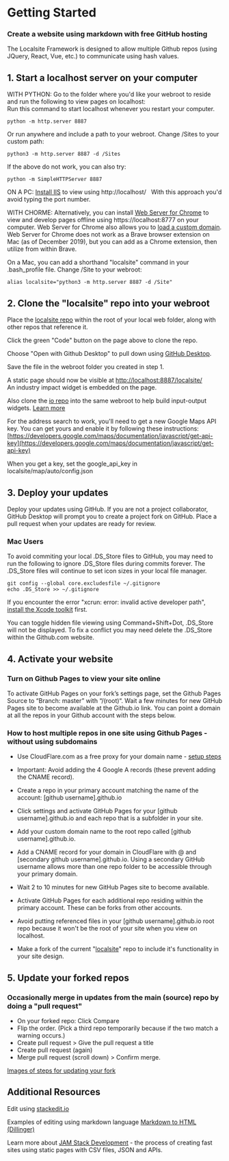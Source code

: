 # Getting Started  

### Create a website using markdown with free GitHub hosting  

The Localsite Framework is designed to allow multiple Github repos (using JQuery, React,&nbsp;Vue, etc.) to communicate using hash values.  



## 1. Start a localhost server on your computer

WITH PYTHON: Go to the folder where you'd like your webroot to reside and run the following to view pages on localhost:  
Run this command to start localhost whenever you restart your computer.

	python -m http.server 8887

 Or run anywhere and include a path to your webroot. Change /Sites to your custom path:

 	python3 -m http.server 8887 -d /Sites

If the above do not work, you can also try:  

	python -m SimpleHTTPServer 8887

ON A PC: [Install IIS](https://www.techwalla.com/articles/how-to-circumvent-mcafee-dlp) to view using http://localhost/  &nbsp; With this approach you'd avoid typing the port number.


 WITH CHORME: Alternatively, you can install [Web Server for Chrome](https://chrome.google.com/webstore/detail/web-server-for-chrome/ofhbbkphhbklhfoeikjpcbhemlocgigb?hl=en) to view and develop pages offline using https://localhost:8777 on your computer. Web Server for Chrome also allows you to [load a custom domain](https://medium.com/@jmatix/using-chrome-as-a-local-web-server-af04baffd581). Web Server for Chrome does not work as a Brave browser extension on Mac (as of December 2019), but you can add as a Chrome extension, then utilize from within Brave.

 On a Mac, you can add a shorthand "localsite" command in your .bash_profile file. Change /Site to your webroot:

 	alias localsite="python3 -m http.server 8887 -d /Site"

## 2. Clone the "localsite" repo into your webroot 

Place the <a href='https://github.com/localsite/localsite/'>localsite repo</a> within the root of your local web folder, along with other repos that reference&nbsp;it.  

Click the green "Code" button on the page above to clone the repo.  

Choose "Open with Github Desktop" to pull down using <a href="https://desktop.github.com/">GitHub Desktop</a>.  

Save the file in the webroot folder you created in step 1.  

A static page should now be visible at [http://localhost:8887/localsite/](http://localhost:8887/localsite/)  
An industry impact widget is embedded on the page.  

Also clone the <a href='https://github.com/modelearth/io/'>io repo</a> into the same webroot to help build input-output widgets. [Learn more](../../../io/charts/)    


For the address search to work, you'll need to get a new Google Maps API key. You can get yours and enable it by following these instructions: [https://developers.google.com/maps/documentation/javascript/get-api-key](https://developers.google.com/maps/documentation/javascript/get-api-key)  

When you get a key, set the google_api_key in localsite/map/auto/config.json
<!--
\_config.yml.
-->

## 3. Deploy your updates

Deploy your updates using GitHub. If you are not a project collaborator, GitHub Desktop will prompt you to create a project fork on GitHub. Place a pull request when your updates are ready for review.  

<!--
- <a href='https://github.com/modelearth/io'>io</a> - overview
- <a href='https://github.com/georgiadata/smartdata'>smartdata</a> - data

A 404 error will occur for the private smartdata folder if you are not a collaborator. 
-->

<!--
## 4. Update markdown pages

Add notes and links in the README.md files which are pulled into index.html pages.  

- [Bioeconomy Planner - BEA](../../bea)  
- [Industry Impact](../../industries)  
- [Localization - Places](../../places)  
-->

<!--
## 5. Update dataset layouts

Use a Google Sheet or CSV file to [prototype a list or chart](../dataset) and update [EEIO Widgets](https://model.earth/io/charts/) that load from JSON files generated by the USEEIO API.  
-->

<!--
1. [Set up crowdsourced editing](../../../crowdsource/editor) of data for lists and maps.

1. Copy the "starter" folder inside community and give it the name of your community or module.
-->


### Mac Users
To avoid commiting your local .DS\_Store files to GitHub, you may need to run the following to ignore .DS\_Store files during commits forever. The .DS\_Store files will continue to set icon sizes in your local file manager.   
 
<!-- Avoid .DS_Store file creation over network connections (article from 2011, confirm this still occurs)
	https://support.apple.com/en-us/HT1629 -->
	git config --global core.excludesfile ~/.gitignore  
	echo .DS_Store >> ~/.gitignore

If you encounter the error "xcrun: error: invalid active developer path", [install the Xcode toolkit](https://ma.ttias.be/mac-os-xcrun-error-invalid-active-developer-path-missing-xcrun/) first.  

You can toggle hidden file viewing using Command+Shift+Dot, .DS_Store will not be displayed. 
To fix a conflict you may need delete the .DS_Store within the Github.com website.  


## 4. Activate your website

### Turn on Github Pages to view your site online

To activate GitHub Pages on your fork’s settings page, set the Github Pages Source to “Branch: master” with “/(root)“. Wait a few minutes for new GitHub Pages site to become available at the Github.io link.  You can point a domain at all the repos in your Github account with the steps below.  

### How to host multiple repos in one site using Github Pages - without using subdomains

- Use CloudFlare.com as a free proxy for your domain name - [setup steps](cloudflare/)  
- Important: Avoid adding the 4 Google A records (these prevent adding the CNAME record).  
- Create a repo in your primary account matching the name of the account: [github username].github.io  
- Click settings and activate GitHub Pages for your [github username].github.io and each repo that is a subfolder in your site.  
- Add your custom domain name to the root repo called [github username].github.io.  
- Add a CNAME record for your domain in CloudFlare with @ and [secondary github username].github.io. Using a secondary GitHub username allows more than one repo folder to be accessible through your primary domain.   

- Wait 2 to 10 minutes for new GitHub Pages site to become available.
- Activate GitHub Pages for each additional repo residing within the primary account. These can be forks from other accounts.  
- Avoid putting referenced files in your [github username].github.io root repo because it won't be the root of your site when you view on localhost.  
- Make a fork of the current "[localsite](https://github.com/localsite/localsite/)" repo to include it's functionality in your site design.  


## 5. Update your forked repos

### Occasionally merge in updates from the main (source) repo by doing a "pull request"

- On your forked repo: Click Compare 
- Flip the order. (Pick a third repo temporarily because if the two match a warning occurs.)<!-- switching the base (if you have not switched already) -->
- Create pull request > Give the pull request a title 
- Create pull request (again) 
- Merge pull request (scroll down) > Confirm merge.  

[Images of steps for updating your fork](https://stackoverflow.com/questions/20984802/how-can-i-keep-my-fork-in-sync-without-adding-a-separate-remote/21131381#21131381)


## Additional Resources

Edit using [stackedit.io](https://stackedit.io/)

Examples of editing using markdown language [Markdown to HTML (Dillinger)](https://dillinger.io/)  

Learn more about [JAM Stack Development](https://jamstack.org) - the process of creating fast sites using static pages with CSV files, JSON and APIs. 

<!--
Advanced: Pre-process with [Gatsby](https://www.gatsbyjs.org/) which delivers static content enfused with React. 
-->



<br>
 
<!--stackedit_data:
eyJkaXNjdXNzaW9ucyI6eyJUVnA4TEhxcU93YTk2N1Y2Ijp7In
N0YXJ0Ijo3MTU5LCJlbmQiOjcxNjMsInRleHQiOiJFZGl0In19
LCJjb21tZW50cyI6eyJoZnUwbjMwM0RrdEV6d25uIjp7ImRpc2
N1c3Npb25JZCI6IlRWcDhMSHFxT3dhOTY3VjYiLCJzdWIiOiJn
aDoyNjAwNDIzOSIsInRleHQiOiJJcyBhbnlvbmUgZWxzZSB1c2
luZyBzdGFja2VkaXQuaW8/IEl0J3MgY29vbC4iLCJjcmVhdGVk
IjoxNjA4MzkzMTE2NjUxfX0sImhpc3RvcnkiOlsxNDE5NjQxMz
kxXX0=
-->